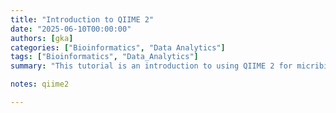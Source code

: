```yaml
---
title: "Introduction to QIIME 2" 
date: "2025-06-10T00:00:00"
authors: [gka]
categories: ["Bioinformatics", "Data Analytics"]
tags: ["Bioinformatics", "Data_Analytics"]
summary: "This tutorial is an introduction to using QIIME 2 for micribiome analysis."

notes: qiime2

---
```

